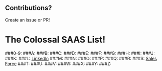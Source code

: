 ## Contributions? 
Create an issue or PR!

# The Colossal SAAS List!

###0-9:
###A:
###B:
###C:
###D:
###E:
###F:
###G:
###H:
###I:
###J:
###K:
###L:
[LinkedIn](https://www.linkedin.com)
###M:
###N:
###O:
###P:
###Q:
###R:
###S:
[Sales Force](https://www.salesforce.com/)
###T:
###U:
###V:
###W:
###X:
###Y:
###Z:
